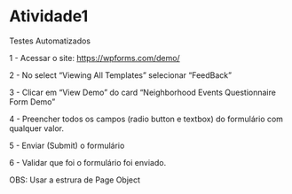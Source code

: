 # Atividade1
Testes Automatizados


1 - Acessar o site: https://wpforms.com/demo/

2 - No select “Viewing All Templates” selecionar “FeedBack”

3 - Clicar em “View Demo” do card “Neighborhood Events Questionnaire Form Demo”

4 - Preencher todos os campos (radio button e textbox) do formulário com qualquer valor.

5 - Enviar (Submit) o formulário

6 - Validar que foi o formulário foi enviado.


OBS: Usar a estrura de Page Object
